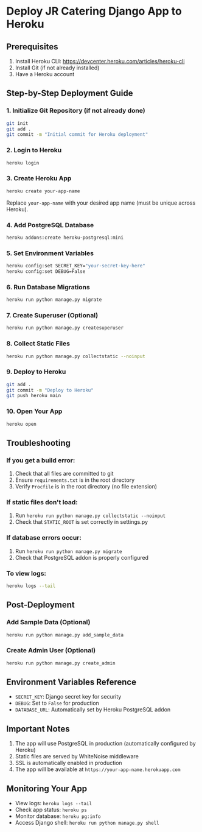 # Deploy JR Catering Django App to Heroku

## Prerequisites
1. Install Heroku CLI: https://devcenter.heroku.com/articles/heroku-cli
2. Install Git (if not already installed)
3. Have a Heroku account

## Step-by-Step Deployment Guide

### 1. Initialize Git Repository (if not already done)
```bash
git init
git add .
git commit -m "Initial commit for Heroku deployment"
```

### 2. Login to Heroku
```bash
heroku login
```

### 3. Create Heroku App
```bash
heroku create your-app-name
```
Replace `your-app-name` with your desired app name (must be unique across Heroku).

### 4. Add PostgreSQL Database
```bash
heroku addons:create heroku-postgresql:mini
```

### 5. Set Environment Variables
```bash
heroku config:set SECRET_KEY="your-secret-key-here"
heroku config:set DEBUG=False
```

### 6. Run Database Migrations
```bash
heroku run python manage.py migrate
```

### 7. Create Superuser (Optional)
```bash
heroku run python manage.py createsuperuser
```

### 8. Collect Static Files
```bash
heroku run python manage.py collectstatic --noinput
```

### 9. Deploy to Heroku
```bash
git add .
git commit -m "Deploy to Heroku"
git push heroku main
```

### 10. Open Your App
```bash
heroku open
```

## Troubleshooting

### If you get a build error:
1. Check that all files are committed to git
2. Ensure `requirements.txt` is in the root directory
3. Verify `Procfile` is in the root directory (no file extension)

### If static files don't load:
1. Run `heroku run python manage.py collectstatic --noinput`
2. Check that `STATIC_ROOT` is set correctly in settings.py

### If database errors occur:
1. Run `heroku run python manage.py migrate`
2. Check that PostgreSQL addon is properly configured

### To view logs:
```bash
heroku logs --tail
```

## Post-Deployment

### Add Sample Data (Optional)
```bash
heroku run python manage.py add_sample_data
```

### Create Admin User (Optional)
```bash
heroku run python manage.py create_admin
```

## Environment Variables Reference

- `SECRET_KEY`: Django secret key for security
- `DEBUG`: Set to `False` for production
- `DATABASE_URL`: Automatically set by Heroku PostgreSQL addon

## Important Notes

1. The app will use PostgreSQL in production (automatically configured by Heroku)
2. Static files are served by WhiteNoise middleware
3. SSL is automatically enabled in production
4. The app will be available at `https://your-app-name.herokuapp.com`

## Monitoring Your App

- View logs: `heroku logs --tail`
- Check app status: `heroku ps`
- Monitor database: `heroku pg:info`
- Access Django shell: `heroku run python manage.py shell` 